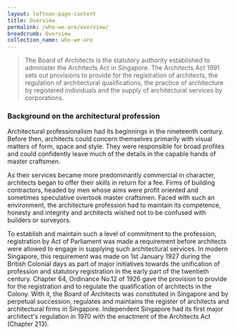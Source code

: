 ```yaml
---
layout: leftnav-page-content
title: Overview
permalink: /who-we-are/overview/
breadcrumb: Overview
collection_name: who-we-are
---
```


> The Board of Architects is the statutory authority established to administer the Architects Act in Singapore. The Architects Act 1991 sets out provisions to provide for the registration of architects, the regulation of architectural qualifications, the practice of architecture by registered individuals and the supply of architectural services by corporations.

### **Background on the architectural profession**

Architectural professionalism had its beginnings in the nineteenth century. Before then, architects could concern themselves primarily with visual matters of form, space and style. They were responsible for broad profiles and could confidently leave much of the details in the capable hands of master craftsmen.

As their services became more predominantly commercial in character, architects began to offer their skills in return for a fee. Firms of building contractors, headed by men whose aims were profit oriented and sometimes speculative overtook master craftsmen. Faced with such an environment, the architecture profession had to maintain its competence, honesty and integrity and architects wished not to be confused with builders or surveyors.

To establish and maintain such a level of commitment to the profession, registration by Act of Parliament was made a requirement before architects were allowed to engage in supplying such architectural services. In modern Singapore, this requirement was made on 1st January 1927 during the British Colonial days as part of major initiatives towards the unification of profession and statutory registration in the early part of the twentieth century. Chapter 64, Ordinance No.12 of 1926 gave the provision to provide for the registration and to regulate the qualification of architects in the Colony. With it, the Board of Architects was constituted in Singapore and by perpetual succession, regulates and maintains the register of architects and architectural firms in Singapore. Independent Singapore had its first major architect's regulation in 1970 with the enactment of the Architects Act (Chapter 213).
